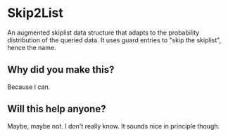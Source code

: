 # Skip2List

An augmented skiplist data structure that adapts to the probability distribution of the queried data. It uses guard entries to "skip the skiplist", hence the name.

## Why did you make this?

Because I can.

## Will this help anyone?

Maybe, maybe not. I don't really know. It sounds nice in principle though.
